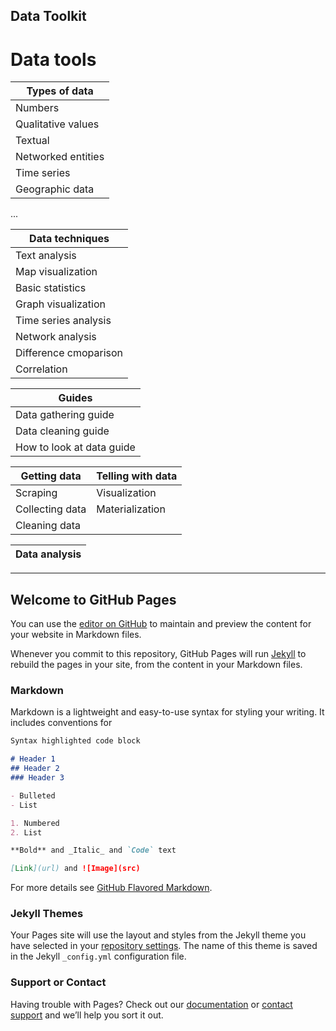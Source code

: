 ## Data Toolkit


# Data tools

Types of data | 
---- |
Numbers | 
Qualitative values | 
Textual | 
Networked entities | 
Time series | 
Geographic data | 
...

Data techniques | 
---- | 
Text analysis | 
Map visualization |
Basic statistics | 
Graph visualization | 
Time series analysis | 
Network analysis | 
Difference cmoparison | 
Correlation | 

Guides | 
---- | 
Data gathering guide |
Data cleaning guide | 
How to look at data guide | 




Getting data | Telling with data 
------------ | ----------------- 
Scraping | Visualization
Collecting data | Materialization
Cleaning data |



Data analysis | 
------------- | 


----

## Welcome to GitHub Pages

You can use the [editor on GitHub](https://github.com/kuniiii/data-toolkit/edit/master/README.md) to maintain and preview the content for your website in Markdown files.

Whenever you commit to this repository, GitHub Pages will run [Jekyll](https://jekyllrb.com/) to rebuild the pages in your site, from the content in your Markdown files.

### Markdown

Markdown is a lightweight and easy-to-use syntax for styling your writing. It includes conventions for

```markdown
Syntax highlighted code block

# Header 1
## Header 2
### Header 3

- Bulleted
- List

1. Numbered
2. List

**Bold** and _Italic_ and `Code` text

[Link](url) and ![Image](src)
```

For more details see [GitHub Flavored Markdown](https://guides.github.com/features/mastering-markdown/).

### Jekyll Themes

Your Pages site will use the layout and styles from the Jekyll theme you have selected in your [repository settings](https://github.com/kuniiii/data-toolkit/settings). The name of this theme is saved in the Jekyll `_config.yml` configuration file.

### Support or Contact

Having trouble with Pages? Check out our [documentation](https://help.github.com/categories/github-pages-basics/) or [contact support](https://github.com/contact) and we’ll help you sort it out.

